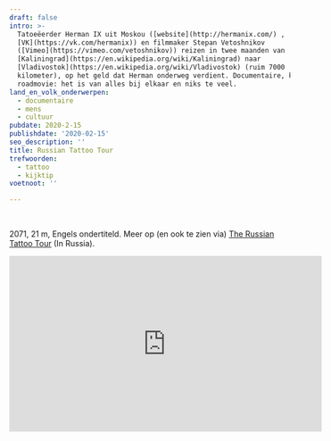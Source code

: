 ```yaml
---
draft: false
intro: >-
  Tatoeëerder Herman IX uit Moskou ([website](http://hermanix.com/) ,
  [VK](https://vk.com/hermanix)) en filmmaker Stepan Vetoshnikov
  ([Vimeo](https://vimeo.com/vetoshnikov)) reizen in twee maanden van
  [Kaliningrad](https://en.wikipedia.org/wiki/Kaliningrad) naar
  [Vladivostok](https://en.wikipedia.org/wiki/Vladivostok) (ruim 7000
  kilometer), op het geld dat Herman onderweg verdient. Documentaire, kunst en
  roadmovie: het is van alles bij elkaar en niks te veel. 
land_en_volk_onderwerpen:
  - documentaire
  - mens
  - cultuur
pubdate: 2020-2-15
publishdate: '2020-02-15'
seo_description: ''
title: Russian Tattoo Tour
trefwoorden:
  - tattoo
  - kijktip
voetnoot: ''

---
```


<br/>

2071, 21 m, Engels ondertiteld. Meer op (en ook te zien via) [The Russian Tattoo Tour](http://inrussia.com/the-russian-tattoo-tour) (In Russia).

<iframe width="560" height="315" src="https://www.youtube.com/embed/Co9zZrWIrLk" frameborder="0" allow="accelerometer; autoplay; encrypted-media; gyroscope; picture-in-picture" allowfullscreen></iframe>



